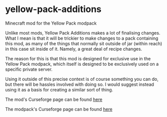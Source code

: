 # yellow-pack-additions
Minecraft mod for the Yellow Pack modpack

Unlike most mods, Yellow Pack Additions makes a lot of finalising changes. What I mean is that it will be trickier to make changes to a pack containing this mod, as many of the things that normally sit outside of jar (within reach) in this case sit inside of it. Namely, a great deal of recipe changes.

The reason for this is that this mod is designed for exclusive use in the Yellow Pack modpack, which itself is designed to be exclusively used on a specific private server.

Using it outside of this precise context is of course something you can do, but there will be hassles involved with doing so. I would suggest instead using it as a basis for creating a similar sort of thing.

The mod's Curseforge page can be found [here](https://www.curseforge.com/minecraft/mc-mods/yellow-pack-additions)

The modpack's Curseforge page can be found [here](https://www.curseforge.com/minecraft/modpacks/hxrls-yellow-pack)
